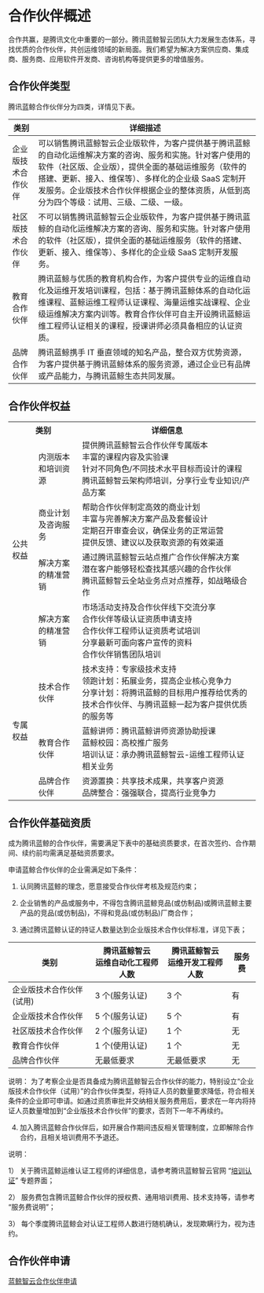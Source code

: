 # 合作伙伴概述

合作共赢，是腾讯文化中重要的一部分。腾讯蓝鲸智云团队大力发展生态体系，寻找优质的合作伙伴，共创运维领域的新局面。我们希望为解决方案供应商、集成商、服务商、应用软件开发商、咨询机构等提供更多的增值服务。

## 合作伙伴类型

腾讯蓝鲸合作伙伴分为四类，详情见下表。

| 类别               | 详细描述  |
| ------------------ | ------------------- |
| 企业版技术合作伙伴 | 可以销售腾讯蓝鲸智云企业版软件，为客户提供基于腾讯蓝鲸的自动化运维解决方案的咨询、服务和实施。针对客户使用的软件（社区版、企业版），提供全面的基础运维服务（软件的搭建、更新、接入、维保等）、多样化的企业级 SaaS 定制开发服务。企业版技术合作伙伴根据企业的整体资质，从低到高分为四个等级：试用、三级、二级、一级。 |
| 社区版技术合作伙伴 | 不可以销售腾讯蓝鲸智云企业版软件，为客户提供基于腾讯蓝鲸的自动化运维解决方案的咨询、服务和实施。针对客户使用的软件（社区版），提供全面的基础运维服务（软件的搭建、更新、接入、维保等）、多样化的企业级 SaaS 定制开发服务。   |
| 教育合作伙伴       | 腾讯蓝鲸与优质的教育机构合作，为客户提供专业的运维自动化及运维开发培训课程，包括：基于腾讯蓝鲸体系的自动化运维课程、蓝鲸运维工程师认证课程、海量运维实战课程、企业级运维解决方案内训等。教育合作伙伴可自主开设腾讯蓝鲸运维工程师认证相关的课程，授课讲师必须具备相应的认证资质。  |
| 品牌合作伙伴       | 腾讯蓝鲸携手 IT 垂直领域的知名产品，整合双方优势资源，为客户提供基于腾讯蓝鲸体系的服务资源，通过企业已有品牌或产品能力，与腾讯蓝鲸生态共同发展。|

## 合作伙伴权益

<table>
    <tr>
        <th colspan="2">类别</th>
        <th>详细信息</th>
    </tr>
    <tr>
        <td rowspan="5">公共权益</th>
    </tr>
	  <tr>
        <td>内测版本和培训资源</td>
        <td>提供腾讯蓝鲸智云合作伙伴专属版本<br>丰富的课程内容及实验课<br>针对不同角色/不同技术水平目标而设计的课程<br>腾讯蓝鲸智云架构师培训，分享行业专业知识/产品方案</td>
    </tr>
    <tr>
        <td>商业计划及咨询服务</td>
        <td>帮助合作伙伴制定高效的商业计划<br>丰富与完善解决方案产品及套餐设计<br>定期召开审查会议，确保业务的正常运营<br>提供反馈、建议以及获取资源的有效渠道</td>
    </tr>
    <tr>
        <td>解决方案的精准营销</td>
        <td>通过腾讯蓝鲸智云站点推广合作伙伴解决方案<br>潜在客户能够轻松查找其感兴趣的合作伙伴<br>腾讯蓝鲸智云全站业务点对点推荐，如战略级合作</td>
    </tr>
    <tr>
        <td>解决方案的精准营销</td>
        <td>市场活动支持及合作伙伴线下交流分享<br>合作伙伴等级认证资质申请支持<br>合作伙伴工程师认证资质考试培训<br>分享最新可面向客户宣传的资料<br>合作伙伴销售团队培训</td>
    </tr>
    <tr>
        <td rowspan="4">专属权益</th>
    </tr>
    <tr>
        <td>技术合作伙伴</td>
        <td>技术支持：专家级技术支持<br>领跑计划：拓展业务，提高企业核心竞争力<br>分享计划：将腾讯蓝鲸的目标用户推荐给优秀的技术合作伙伴、与腾讯蓝鲸一起为客户提供优质的服务等</td>
    </tr>
    <tr>
        <td>教育合作伙伴</td>
        <td>蓝鲸讲师：腾讯蓝鲸讲师资源协助授课<br>蓝鲸校园：高校推广服务<br>培训认证：承办腾讯蓝鲸智云-运维工程师认证相关业务</td>
    </tr>
    <tr>
        <td>品牌合作伙伴</td>
        <td>资源置换：共享技术成果，共享客户资源<br>品牌整合：强强联合，提高行业竞争力</td>
    </tr>
</table>

## 合作伙伴基础资质

成为腾讯蓝鲸的合作伙伴，需要满足下表中的基础资质要求，在首次签约、合作期间、续约前均需满足基础资质要求。

申请蓝鲸合作伙伴的企业需满足如下条件：

1. 认同腾讯蓝鲸的理念，愿意接受合作伙伴考核及规范约束；

2. 企业销售的产品或服务中，不得包含腾讯蓝鲸竞品(或仿制品)或腾讯蓝鲸主要产品的竞品(或仿制品)，不得和竞品(或仿制品)厂商合作；

3. 通过腾讯蓝鲸认证的持证人数量达到企业版技术合作伙伴标准，详见下表；

| 类别                     | 腾讯蓝鲸智云<br>运维自动化工程师人数 | 腾讯蓝鲸智云<br>运维开发工程师人数 | 服务费 |
| ------------------------ | -------------------- | ------------------ | ------ |
| 企业版技术合作伙伴(试用) | 3 个(服务认证)       | 3 个               | 有     |
| 企业版技术合作伙伴       | 5 个(服务认证)       | 5 个               | 有     |
| 社区版技术合作伙伴       | 2 个(服务认证)       | 1 个               | 无     |
| 教育合作伙伴             | 1 个(使用认证)       | 1 个               | 无     |
| 品牌合作伙伴             | 无最低要求           | 无最低要求         | 无     |
说明：
为了考察企业是否具备成为腾讯蓝鲸智云合作伙伴的能力，特别设立“企业版技术合作伙伴（试用）”的合作伙伴类型，将持证人员的数量要求降低，符合相关条件的企业即可申请。如通过资质审批并交纳相关服务费用后，要求在一年内将持证人员数量增加到“企业版技术合作伙伴”的要求，否则下一年不再续约。


4. 加入腾讯蓝鲸合作伙伴后，如开展合作期间违反相关管理制度，立即解除合作合约，且相关培训费用不予退还。

说明：

  1）  关于腾讯蓝鲸运维认证工程师的详细信息，请参考腾讯蓝鲸智云官网 “[培训认证](https://bk.tencent.com/training_exam/)” 专题界面；

  2）  服务费包含腾讯蓝鲸合作伙伴的授权费、通用培训费用、技术支持等，请参考 “服务费说明”；

  3）  每个季度腾讯蓝鲸会对认证工程师人数进行随机确认，发现欺瞒行为，视为违约。

## 合作伙伴申请

[蓝鲸智云合作伙伴申请](https://bk.tencent.com/cooperation_partner/)
